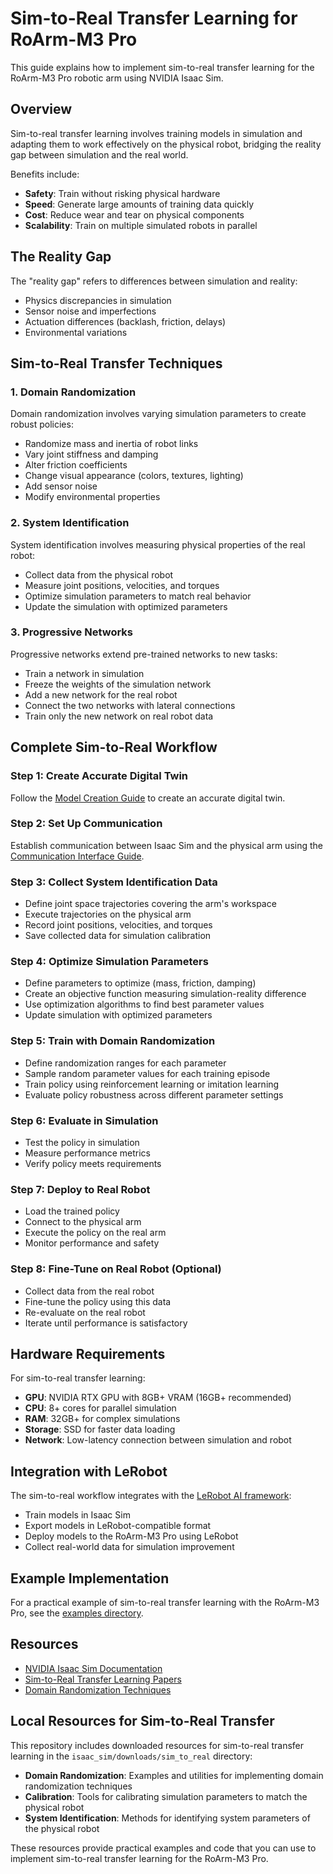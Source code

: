 # Sim-to-Real Transfer Learning for RoArm-M3 Pro

This guide explains how to implement sim-to-real transfer learning for the RoArm-M3 Pro robotic arm using NVIDIA Isaac Sim.

## Overview

Sim-to-real transfer learning involves training models in simulation and adapting them to work effectively on the physical robot, bridging the reality gap between simulation and the real world.

Benefits include:
- **Safety**: Train without risking physical hardware
- **Speed**: Generate large amounts of training data quickly
- **Cost**: Reduce wear and tear on physical components
- **Scalability**: Train on multiple simulated robots in parallel

## The Reality Gap

The "reality gap" refers to differences between simulation and reality:
- Physics discrepancies in simulation
- Sensor noise and imperfections
- Actuation differences (backlash, friction, delays)
- Environmental variations

## Sim-to-Real Transfer Techniques

### 1. Domain Randomization

Domain randomization involves varying simulation parameters to create robust policies:
- Randomize mass and inertia of robot links
- Vary joint stiffness and damping
- Alter friction coefficients
- Change visual appearance (colors, textures, lighting)
- Add sensor noise
- Modify environmental properties

### 2. System Identification

System identification involves measuring physical properties of the real robot:
- Collect data from the physical robot
- Measure joint positions, velocities, and torques
- Optimize simulation parameters to match real behavior
- Update the simulation with optimized parameters

### 3. Progressive Networks

Progressive networks extend pre-trained networks to new tasks:
- Train a network in simulation
- Freeze the weights of the simulation network
- Add a new network for the real robot
- Connect the two networks with lateral connections
- Train only the new network on real robot data

## Complete Sim-to-Real Workflow

### Step 1: Create Accurate Digital Twin
Follow the [Model Creation Guide](./model_creation.md) to create an accurate digital twin.

### Step 2: Set Up Communication
Establish communication between Isaac Sim and the physical arm using the [Communication Interface Guide](./communication.md).

### Step 3: Collect System Identification Data
- Define joint space trajectories covering the arm's workspace
- Execute trajectories on the physical arm
- Record joint positions, velocities, and torques
- Save collected data for simulation calibration

### Step 4: Optimize Simulation Parameters
- Define parameters to optimize (mass, friction, damping)
- Create an objective function measuring simulation-reality difference
- Use optimization algorithms to find best parameter values
- Update simulation with optimized parameters

### Step 5: Train with Domain Randomization
- Define randomization ranges for each parameter
- Sample random parameter values for each training episode
- Train policy using reinforcement learning or imitation learning
- Evaluate policy robustness across different parameter settings

### Step 6: Evaluate in Simulation
- Test the policy in simulation
- Measure performance metrics
- Verify policy meets requirements

### Step 7: Deploy to Real Robot
- Load the trained policy
- Connect to the physical arm
- Execute the policy on the real arm
- Monitor performance and safety

### Step 8: Fine-Tune on Real Robot (Optional)
- Collect data from the real robot
- Fine-tune the policy using this data
- Re-evaluate on the real robot
- Iterate until performance is satisfactory

## Hardware Requirements

For sim-to-real transfer learning:
- **GPU**: NVIDIA RTX GPU with 8GB+ VRAM (16GB+ recommended)
- **CPU**: 8+ cores for parallel simulation
- **RAM**: 32GB+ for complex simulations
- **Storage**: SSD for faster data loading
- **Network**: Low-latency connection between simulation and robot

## Integration with LeRobot

The sim-to-real workflow integrates with the [LeRobot AI framework](../../lerobot/README.md):
- Train models in Isaac Sim
- Export models in LeRobot-compatible format
- Deploy models to the RoArm-M3 Pro using LeRobot
- Collect real-world data for simulation improvement

## Example Implementation

For a practical example of sim-to-real transfer learning with the RoArm-M3 Pro, see the [examples directory](../examples/).

## Resources

- [NVIDIA Isaac Sim Documentation](https://docs.omniverse.nvidia.com/app_isaacsim/app_isaacsim/overview.html)
- [Sim-to-Real Transfer Learning Papers](https://paperswithcode.com/task/sim-to-real-transfer)
- [Domain Randomization Techniques](https://lilianweng.github.io/posts/2019-05-05-domain-randomization/)

## Local Resources for Sim-to-Real Transfer

This repository includes downloaded resources for sim-to-real transfer learning in the `isaac_sim/downloads/sim_to_real` directory:

- **Domain Randomization**: Examples and utilities for implementing domain randomization techniques
- **Calibration**: Tools for calibrating simulation parameters to match the physical robot
- **System Identification**: Methods for identifying system parameters of the physical robot

These resources provide practical examples and code that you can use to implement sim-to-real transfer learning for the RoArm-M3 Pro.
